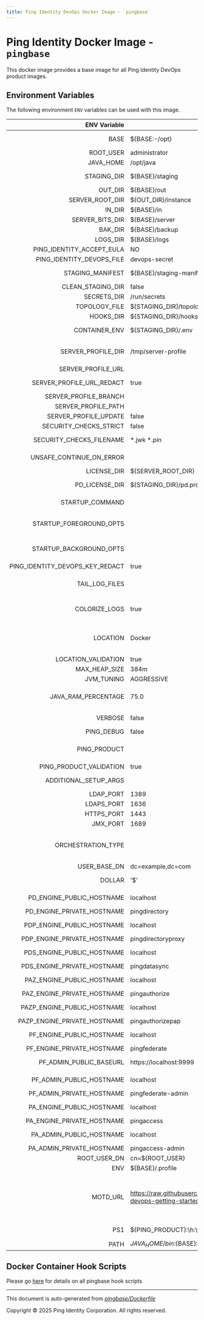 ```yaml
---
title: Ping Identity DevOps Docker Image - `pingbase`
---
```


# Ping Identity Docker Image - `pingbase`

This docker image provides a base image for all Ping Identity DevOps
product images.

## Environment Variables
The following environment `ENV` variables can be used with
this image.

|                    ENV Variable | Default                                                                                                  | Description                                                                                                                                                                                                                                                                                                              |
| ------------------------------: | -------------------------------------------------------------------------------------------------------- | ------------------------------------------------------------------------------------------------------------------------------------------------------------------------------------------------------------------------------------------------------------------------------------------------------------------------ |
|                            BASE | ${BASE:-/opt}                                                                                            | Location of the top level directory where everything is located in image/container                                                                                                                                                                                                                                       |
|                       ROOT_USER | administrator                                                                                            | the default administrative user for PingData                                                                                                                                                                                                                                                                             |
|                       JAVA_HOME | /opt/java                                                                                                |                                                                                                                                                                                                                                                                                                                          |
|                     STAGING_DIR | ${BASE}/staging                                                                                          | Path to the staging area where the remote and local server profiles can be merged                                                                                                                                                                                                                                        |
|                         OUT_DIR | ${BASE}/out                                                                                              | Path to the runtime volume                                                                                                                                                                                                                                                                                               |
|                 SERVER_ROOT_DIR | ${OUT_DIR}/instance                                                                                      | Path from which the runtime executes                                                                                                                                                                                                                                                                                     |
|                          IN_DIR | ${BASE}/in                                                                                               | Location of a local server-profile volume                                                                                                                                                                                                                                                                                |
|                 SERVER_BITS_DIR | ${BASE}/server                                                                                           | Path to the server bits                                                                                                                                                                                                                                                                                                  |
|                         BAK_DIR | ${BASE}/backup                                                                                           | Path to a volume generically used to export or backup data                                                                                                                                                                                                                                                               |
|                        LOGS_DIR | ${BASE}/logs                                                                                             | Path to a volume generically used for logging                                                                                                                                                                                                                                                                            |
|       PING_IDENTITY_ACCEPT_EULA | NO                                                                                                       | Must be set to 'YES' for the container to start                                                                                                                                                                                                                                                                          |
|       PING_IDENTITY_DEVOPS_FILE | devops-secret                                                                                            | File name for devops-creds passed as a Docker secret                                                                                                                                                                                                                                                                     |
|                STAGING_MANIFEST | ${BASE}/staging-manifest.txt                                                                             | Path to a manifest of files expected in the staging dir on first image startup                                                                                                                                                                                                                                           |
|               CLEAN_STAGING_DIR | false                                                                                                    | Whether to clean the staging dir when the image starts                                                                                                                                                                                                                                                                   |
|                     SECRETS_DIR | /run/secrets                                                                                             | Default path to the secrets                                                                                                                                                                                                                                                                                              |
|                   TOPOLOGY_FILE | ${STAGING_DIR}/topology.json                                                                             | Path to the topology file                                                                                                                                                                                                                                                                                                |
|                       HOOKS_DIR | ${STAGING_DIR}/hooks                                                                                     | Path where all the hooks scripts are stored                                                                                                                                                                                                                                                                              |
|                   CONTAINER_ENV | ${STAGING_DIR}/.env                                                                                      | Environment Property file use to share variables between scripts in container                                                                                                                                                                                                                                            |
|              SERVER_PROFILE_DIR | /tmp/server-profile                                                                                      | Path where the remote server profile is checked out or cloned before being staged prior to being applied on the runtime                                                                                                                                                                                                  |
|              SERVER_PROFILE_URL |                                                                                                          | A valid git HTTPS URL (not ssh)                                                                                                                                                                                                                                                                                          |
|       SERVER_PROFILE_URL_REDACT | true                                                                                                     | When set to "true", the server profile git URL will not be printed to container output.                                                                                                                                                                                                                                  |
|           SERVER_PROFILE_BRANCH |                                                                                                          | A valid git branch (optional)                                                                                                                                                                                                                                                                                            |
|             SERVER_PROFILE_PATH |                                                                                                          | The subdirectory in the git repo                                                                                                                                                                                                                                                                                         |
|           SERVER_PROFILE_UPDATE | false                                                                                                    | Whether to update the server profile upon container restart                                                                                                                                                                                                                                                              |
|          SECURITY_CHECKS_STRICT | false                                                                                                    | Requires strict checks on security                                                                                                                                                                                                                                                                                       |
|        SECURITY_CHECKS_FILENAME | *.jwk *.pin                                                                                              | Perform a check for filenames that may violate security (i.e. secret material)                                                                                                                                                                                                                                           |
|        UNSAFE_CONTINUE_ON_ERROR |                                                                                                          | If this is set to true, then the container will provide a hard warning and continue.                                                                                                                                                                                                                                     |
|                     LICENSE_DIR | ${SERVER_ROOT_DIR}                                                                                       | License directory                                                                                                                                                                                                                                                                                                        |
|                  PD_LICENSE_DIR | ${STAGING_DIR}/pd.profile/server-root/pre-setup                                                          | PD License directory. Separating from above LICENSE_DIR to differentiate for different products                                                                                                                                                                                                                          |
|                 STARTUP_COMMAND |                                                                                                          | The command that the entrypoint will execute in the foreground to instantiate the container                                                                                                                                                                                                                              |
|         STARTUP_FOREGROUND_OPTS |                                                                                                          | The command-line options to provide to the the startup command when the container starts with the server in the foreground. This is the normal start flow for the container                                                                                                                                              |
|         STARTUP_BACKGROUND_OPTS |                                                                                                          | The command-line options to provide to the the startup command when the container starts with the server in the background. This is the debug start flow for the container                                                                                                                                               |
| PING_IDENTITY_DEVOPS_KEY_REDACT | true                                                                                                     |                                                                                                                                                                                                                                                                                                                          |
|                  TAIL_LOG_FILES |                                                                                                          | A whitespace separated list of log files to tail to the container standard output - DO NOT USE WILDCARDS like /path/to/logs/*.log                                                                                                                                                                                        |
|                   COLORIZE_LOGS | true                                                                                                     | If 'true', the output logs will be colorized with GREENs and REDs, otherwise, no colorization will be done.  This is good for tools that monitor logs and colorization gets in the way.                                                                                                                                  |
|                        LOCATION | Docker                                                                                                   | Location default value If PingDirectory is deployed in multi cluster mode, that is, K8S_CLUSTER, K8S_CLUSTERS and K8S_SEED_CLUSTER are defined, LOCATION is ignored and K8S_CLUSTER is used as the location                                                                                                              |
|             LOCATION_VALIDATION | true                                                                                                     | Any string denoting a logical/physical location                                                                                                                                                                                                                                                                          | Must be a string                  |  |
|                   MAX_HEAP_SIZE | 384m                                                                                                     | Heap size (for java products)                                                                                                                                                                                                                                                                                            |
|                      JVM_TUNING | AGGRESSIVE                                                                                               |                                                                                                                                                                                                                                                                                                                          |
|             JAVA_RAM_PERCENTAGE | 75.0                                                                                                     | Percentage of the container memory to allocate to PingFederate JVM DO NOT set to 100% or your JVM will exit with OutOfMemory errors and the container will terminate                                                                                                                                                     |
|                         VERBOSE | false                                                                                                    | Triggers verbose messages in scripts using the set -x option.                                                                                                                                                                                                                                                            |
|                      PING_DEBUG | false                                                                                                    | Set the server in debug mode, with increased output                                                                                                                                                                                                                                                                      |
|                    PING_PRODUCT |                                                                                                          | The name of Ping product, i.e. PingFederate, PingDirectory - must be a valid Ping product type. This variable should be overridden by child images.                                                                                                                                                                      |
|         PING_PRODUCT_VALIDATION | true                                                                                                     | i.e. PingFederate,PingDirectory                                                                                                                                                                                                                                                                                          | Must be a valid Ping product type |  |
|           ADDITIONAL_SETUP_ARGS |                                                                                                          | List of setup arguments passed to Ping Data setup-arguments.txt file                                                                                                                                                                                                                                                     |
|                       LDAP_PORT | 1389                                                                                                     | Port over which to communicate for LDAP                                                                                                                                                                                                                                                                                  |
|                      LDAPS_PORT | 1636                                                                                                     | Port over which to communicate for LDAPS                                                                                                                                                                                                                                                                                 |
|                      HTTPS_PORT | 1443                                                                                                     | Port over which to communicate for HTTPS                                                                                                                                                                                                                                                                                 |
|                        JMX_PORT | 1689                                                                                                     | Port for monitoring over JMX protocol                                                                                                                                                                                                                                                                                    |
|              ORCHESTRATION_TYPE |                                                                                                          | The type of orchestration tool used to run the container, normally set in the deployment (.yaml) file.  Expected values include: - compose - swarm - kubernetes Defaults to blank (i.e. No type is set)                                                                                                                  |
|                    USER_BASE_DN | dc=example,dc=com                                                                                        | Base DN for user data                                                                                                                                                                                                                                                                                                    |
|                          DOLLAR | '$'                                                                                                      | Variable with a literal value of '$', to avoid unwanted variable substitution                                                                                                                                                                                                                                            |
|       PD_ENGINE_PUBLIC_HOSTNAME | localhost                                                                                                | PD (PingDirectory) public hostname that may be used in redirects                                                                                                                                                                                                                                                         |
|      PD_ENGINE_PRIVATE_HOSTNAME | pingdirectory                                                                                            | PD (PingDirectory) private hostname                                                                                                                                                                                                                                                                                      |
|      PDP_ENGINE_PUBLIC_HOSTNAME | localhost                                                                                                | PDP (PingDirectoryProxy) public hostname that may be used in redirects                                                                                                                                                                                                                                                   |
|     PDP_ENGINE_PRIVATE_HOSTNAME | pingdirectoryproxy                                                                                       | PDP (PingDirectoryProxy) private hostname                                                                                                                                                                                                                                                                                |
|      PDS_ENGINE_PUBLIC_HOSTNAME | localhost                                                                                                | PDS (PingDataSync) public hostname that may be used in redirects                                                                                                                                                                                                                                                         |
|     PDS_ENGINE_PRIVATE_HOSTNAME | pingdatasync                                                                                             | PDS (PingDataSync) private hostname                                                                                                                                                                                                                                                                                      |
|      PAZ_ENGINE_PUBLIC_HOSTNAME | localhost                                                                                                | PAZ (PingAuthorize) public hostname that may be used in redirects                                                                                                                                                                                                                                                        |
|     PAZ_ENGINE_PRIVATE_HOSTNAME | pingauthorize                                                                                            | PAZ (PingAuthorize) private hostname                                                                                                                                                                                                                                                                                     |
|     PAZP_ENGINE_PUBLIC_HOSTNAME | localhost                                                                                                | PAZP (PingAuthorize-PAP) public hostname that may be used in redirects                                                                                                                                                                                                                                                   |
|    PAZP_ENGINE_PRIVATE_HOSTNAME | pingauthorizepap                                                                                         | PAZP (PingAuthorize-PAP) private hostname                                                                                                                                                                                                                                                                                |
|       PF_ENGINE_PUBLIC_HOSTNAME | localhost                                                                                                | PF (PingFederate) engine public hostname that may be used in redirects                                                                                                                                                                                                                                                   |
|      PF_ENGINE_PRIVATE_HOSTNAME | pingfederate                                                                                             | PF (PingFederate) engine private hostname                                                                                                                                                                                                                                                                                |
|         PF_ADMIN_PUBLIC_BASEURL | https://localhost:9999                                                                                   | PF (PingFederate) admin public baseurl that may be used in redirects                                                                                                                                                                                                                                                     |
|        PF_ADMIN_PUBLIC_HOSTNAME | localhost                                                                                                | PF (PingFederate) admin public hostname that may be used in redirects                                                                                                                                                                                                                                                    |
|       PF_ADMIN_PRIVATE_HOSTNAME | pingfederate-admin                                                                                       | PF (PingFederate) admin private hostname                                                                                                                                                                                                                                                                                 |
|       PA_ENGINE_PUBLIC_HOSTNAME | localhost                                                                                                | PA (PingAccess) engine public hostname that may be used in redirects                                                                                                                                                                                                                                                     |
|      PA_ENGINE_PRIVATE_HOSTNAME | pingaccess                                                                                               | PA (PingAccess) engine private hostname                                                                                                                                                                                                                                                                                  |
|        PA_ADMIN_PUBLIC_HOSTNAME | localhost                                                                                                | PA (PingAccess) admin public hostname that may be used in redirects                                                                                                                                                                                                                                                      |
|       PA_ADMIN_PRIVATE_HOSTNAME | pingaccess-admin                                                                                         | PA (PingAccess) admin private hostname                                                                                                                                                                                                                                                                                   |
|                    ROOT_USER_DN | cn=${ROOT_USER}                                                                                          | DN of the server root user                                                                                                                                                                                                                                                                                               |
|                             ENV | ${BASE}/.profile                                                                                         |                                                                                                                                                                                                                                                                                                                          |
|                        MOTD_URL | https://raw.githubusercontent.com/pingidentity/pingidentity-devops-getting-started/master/motd/motd.json | Instructs the image to pull the MOTD json from the following URL. If this MOTD_URL variable is empty, then no motd will be downloaded. The format of this MOTD file must match the example provided in the url: https://raw.githubusercontent.com/pingidentity/pingidentity-devops-getting-started/master/motd/motd.json |
|                             PS1 | \${PING_PRODUCT}:\h:\w\n>                                                                                | Default shell prompt (i.e. productName:hostname:workingDir)                                                                                                                                                                                                                                                              |
|                            PATH | ${JAVA_HOME}/bin:${BASE}:${SERVER_ROOT_DIR}/bin:${PATH}                                                  | PATH used by the container                                                                                                                                                                                                                                                                                               |

## Docker Container Hook Scripts

Please go [here](https://github.com/pingidentity/pingidentity-devops-getting-started/tree/master/docs/docker-images/pingbase/hooks/README.md) for details on all pingbase hook scripts

---
This document is auto-generated from _[pingbase/Dockerfile](https://github.com/pingidentity/pingidentity-docker-builds/blob/master/pingbase/Dockerfile)_

Copyright © 2025 Ping Identity Corporation. All rights reserved.
